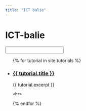 ```yaml
---
title: "ICT balie"
---
```


# ICT-balie

<input id="searchbarInput" class="search-bar__input">
<div id="searchbarOutput></div>

<script src="https://unpkg.com/simple-jekyll-search@latest/dest/simple-jekyll-search.min.js"></script>
<script>
    var sjs = SimpleJekyllSearch({
        searchInput: document.getElementById('searchbarInput'),
        resultsContainer: document.getElementById('searchbarOutput'),
        json: '/assets/data/search.json'
    });

    document.querySelectorAll("span.tag").forEach(el => {
        el.addEventListener("click", e => {
            let val = e.target.innerHTML;
            document.querySelector("#searchbarInput").value = val;
            console.log(e.target);

            let event = new Event('input', {
                bubbles: true,
                cancelable: true,
            });
            document.querySelector("#searchbarInput").dispatchEvent(event);
        });
    });
</script>

<ul>
{% for tutorial in site.tutorials %}
    <li>
        <h3>
            <a href="{{site.baseurl}}/{{ tutorial.url }}">{{ tutorial.title }}</a>
        </h3>
        <article>{{ tutorial.excerpt }}</article>
    </li>

    <hr>

{% endfor %}
</ul>
